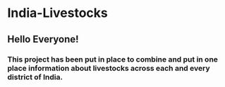 # India-Livestocks

## Hello Everyone!

### This project has been put in place to combine and put in one place information about livestocks across each and every district of India.
